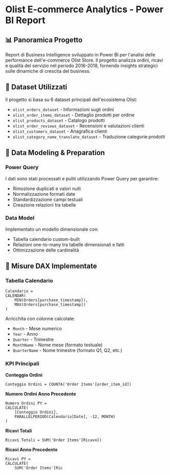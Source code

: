 # Olist E-commerce Analytics - Power BI Report

## 📊 Panoramica Progetto

Report di Business Intelligence sviluppato in Power BI per l'analisi delle performance dell'e-commerce Olist Store. Il progetto analizza ordini, ricavi e qualità del servizio nel periodo 2016-2018, fornendo insights strategici sulle dinamiche di crescita del business.

## 📁 Dataset Utilizzati

Il progetto si basa su 6 dataset principali dell'ecosistema Olist:

- `olist_orders_dataset` - Informazioni sugli ordini
- `olist_order_items_dataset` - Dettaglio prodotti per ordine
- `olist_products_dataset` - Catalogo prodotti
- `olist_order_reviews_dataset` - Recensioni e valutazioni clienti
- `olist_customers_dataset` - Anagrafica clienti
- `olist_category_name_translate_dataset` - Traduzione categorie prodotti

## 🔧 Data Modeling & Preparation

### Power Query
I dati sono stati processati e puliti utilizzando Power Query per garantire:
- Rimozione duplicati e valori nulli
- Normalizzazione formati date
- Standardizzazione campi testuali
- Creazione relazioni tra tabelle

### Data Model
Implementato un modello dimensionale con:
- Tabella calendario custom-built
- Relazioni one-to-many tra tabelle dimensionali e fatti
- Ottimizzazione delle cardinalità

## 📐 Misure DAX Implementate

### Tabella Calendario
```dax
Calendario = 
CALENDAR(
    MIN(Orders[purchase_timestamp]),
    MAX(Orders[purchase_timestamp])
)
```

Arricchita con colonne calcolate:
- `Month` - Mese numerico
- `Year` - Anno
- `Quarter` - Trimestre
- `MonthName` - Nome mese (formato testuale)
- `QuarterName` - Nome trimestre (formato Q1, Q2, etc.)

### KPI Principali

**Conteggio Ordini**
```dax
Conteggio Ordini = COUNTA('Order Items'[order_item_id])
```

**Numero Ordini Anno Precedente**
```dax
Numero Ordini PY = 
CALCULATE(
    [Conteggio Ordini], 
    PARALLELPERIOD(Calendario[Date], -12, MONTH)
)
```

**Ricavi Totali**
```dax
Ricavi Totali = SUM('Order Items'[Ricavo])
```

**Ricavi Anno Precedente**
```dax
Ricavi PY = 
CALCULATE(
    SUM('Order Items'[Ric

